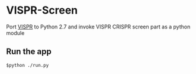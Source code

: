 # VISPR-Screen
Port [VISPR](https://bitbucket.org/liulab/vispr) to Python 2.7 and invoke VISPR CRISPR screen part as a python module


## Run the app
```
$python ./run.py
```
